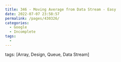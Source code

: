 ```yaml
---
title: 346 - Moving Average from Data Stream - Easy
date: 2022-07-07 23:58:57
permalink: /pages/430326/
categories:
  - Google
  - Incomplete
tags:
  - 
---
```

tags: [Array, Design, Queue, Data Stream]